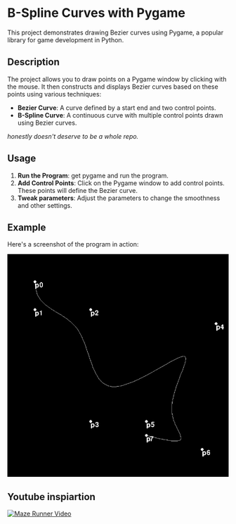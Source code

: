 # B-Spline Curves with Pygame

This project demonstrates drawing Bezier curves using Pygame, a popular library for game development in Python.

## Description

The project allows you to draw points on a Pygame window by clicking with the mouse. It then constructs and displays Bezier curves based on these points using various techniques:

- **Bezier Curve**: A curve defined by a start end and two control points.
- **B-Spline Curve**: A continuous curve with multiple control points drawn using Bezier curves.

_honestly doesn't deserve to be a whole repo._

## Usage

1. **Run the Program**: get pygame and run the program.
2. **Add Control Points**: Click on the Pygame window to add control points. These points will define the Bezier curve.
3. **Tweak parameters**: Adjust the parameters to change the smoothness and other settings.

## Example

Here's a screenshot of the program in action:

![Bezier Curves Example](https://github.com/Hellmakima/python_b-spline-curve/blob/main/b-spline_curve.PNG)

## Youtube inspiartion

[![Maze Runner Video](https://img.youtube.com/vi/PjVvR0iu7qo/0.jpg)](https://youtu.be/PjVvR0iu7qo)
